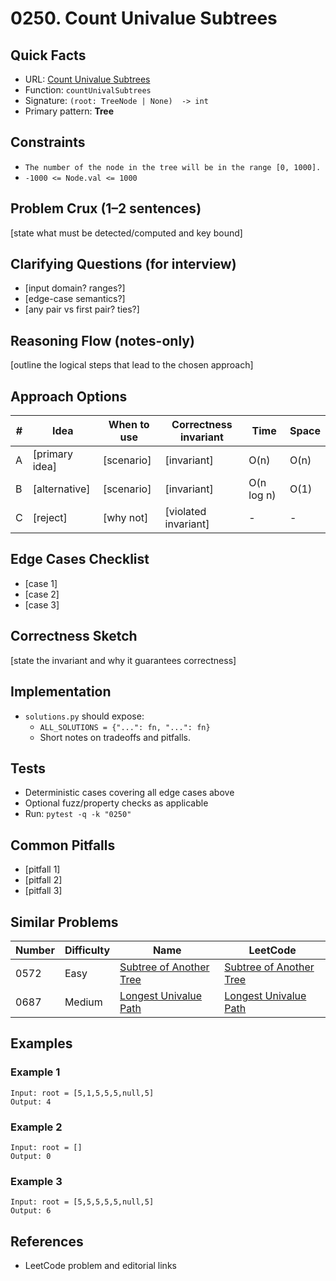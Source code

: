 # 0250. Count Univalue Subtrees

## Quick Facts

- URL: [Count Univalue Subtrees](https://leetcode.com/problems/count-univalue-subtrees/)
- Function: `countUnivalSubtrees`
- Signature: `(root: TreeNode | None)  -> int`
- Primary pattern: **Tree**

## Constraints

- `The number of the node in the tree will be in the range [0, 1000].`
- `-1000 <= Node.val <= 1000`

## Problem Crux (1–2 sentences)

[state what must be detected/computed and key bound]

## Clarifying Questions (for interview)

- [input domain? ranges?]
- [edge-case semantics?]
- [any pair vs first pair? ties?]

## Reasoning Flow (notes-only)

[outline the logical steps that lead to the chosen approach]

## Approach Options

| #   | Idea           | When to use | Correctness invariant | Time       | Space |
| --- | -------------- | ----------- | --------------------- | ---------- | ----- |
| A   | [primary idea] | [scenario]  | [invariant]           | O(n)       | O(n)  |
| B   | [alternative]  | [scenario]  | [invariant]           | O(n log n) | O(1)  |
| C   | [reject]       | [why not]   | [violated invariant]  | -          | -     |

## Edge Cases Checklist

- [case 1]
- [case 2]
- [case 3]

## Correctness Sketch

[state the invariant and why it guarantees correctness]

## Implementation

- `solutions.py` should expose:
    - `ALL_SOLUTIONS = {"...": fn, "...": fn}`
    - Short notes on tradeoffs and pitfalls.

## Tests

- Deterministic cases covering all edge cases above
- Optional fuzz/property checks as applicable
- Run: `pytest -q -k "0250"`

## Common Pitfalls

- [pitfall 1]
- [pitfall 2]
- [pitfall 3]

## Similar Problems

| Number | Difficulty | Name                                                                 | LeetCode                                                                          |
| ------ | ---------- | -------------------------------------------------------------------- | --------------------------------------------------------------------------------- |
| 0572   | Easy       | [Subtree of Another Tree](../0572-subtree-of-another-tree/readme.md) | [Subtree of Another Tree](https://leetcode.com/problems/subtree-of-another-tree/) |
| 0687   | Medium     | [Longest Univalue Path](../0687-longest-univalue-path/readme.md)     | [Longest Univalue Path](https://leetcode.com/problems/longest-univalue-path/)     |

## Examples

### Example 1

```text
Input: root = [5,1,5,5,5,null,5]
Output: 4
```

### Example 2

```text
Input: root = []
Output: 0
```

### Example 3

```text
Input: root = [5,5,5,5,5,null,5]
Output: 6
```

## References

- LeetCode problem and editorial links
